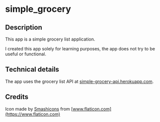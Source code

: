 # simple_grocery

## Description

This app is a simple grocery list application.

I created this app solely for learning purposes, the app does not try to be useful or functional.

## Technical details

The app uses the grocery list API at [simple-grocery-api.herokuapp.com](simple-grocery-api.herokuapp.com).

## Credits

Icon made by [Smashicons](https://smashicons.com) from [www.flaticon.com](https://www.flaticon.com)

